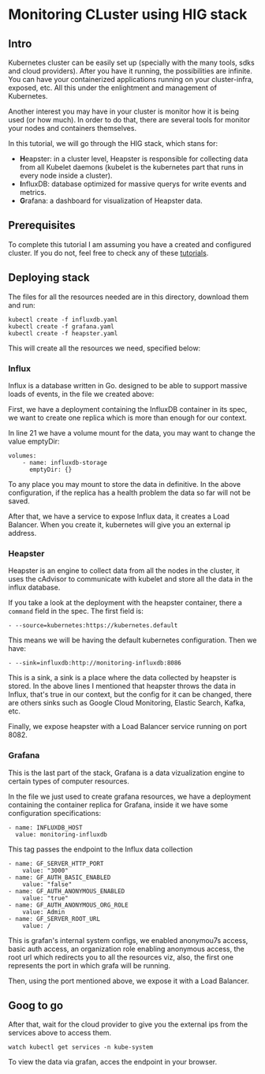 # Monitoring CLuster using HIG stack

## Intro

Kubernetes cluster can be easily set up (specially with the many tools, sdks and cloud providers). After you have it running, the possibilities are infinite. You can have your containerized applications running on your cluster-infra, exposed, etc. All this under the enlightment and management of Kubernetes.

Another interest you may have in your cluster is monitor how it is being used (or how much). In order to do that, there are several tools for monitor your nodes and containers themselves.

In this tutorial, we will go through the HIG stack, which stans for:

* **H**eapster: in a cluster level, Heapster is responsible for collecting data from all Kubelet daemons (kubelet is the kubernetes part that runs in every node inside a cluster).
* **I**nfluxDB: database optimized for massive querys for write events and metrics.
* **G**rafana: a dashboard for visualization of Heapster data.

## Prerequisites

To complete this tutorial I am assuming you have a created and configured cluster. If you do not, feel free to check any of these [tutorials]().

## Deploying stack

The files for all the resources needed are in this directory, download them and run:



```
kubectl create -f influxdb.yaml
kubectl create -f grafana.yaml
kubectl create -f heapster.yaml
```

This will create all the resources we need, specified below:

### Influx

Influx is a database written in Go. designed to be able to support massive loads of events, in the file we created above:

First, we have a deployment containing the InfluxDB container in its spec, we want to create one replica which is more than enough for our context.

In line 21 we have a volume mount for the data, you may want to change the value emptyDir:

```
volumes:
    - name: influxdb-storage
      emptyDir: {}
```

To any place you may mount to store the data in definitive. In the above configuration, if the replica has a health problem the data so far will not be saved.

After that, we have a service to expose Influx data, it creates a Load Balancer. When you create it, kubernetes will give you an external ip address.

### Heapster

Heapster is an engine to collect data from all the nodes in the cluster, it uses the cAdvisor to communicate with kubelet and store all the data in the influx database.

If you take a look at the deployment with the heapster container, there a `command` field in the spec. The first field is:

```
- --source=kubernetes:https://kubernetes.default
```

This means we will be having the default kubernetes configuration. Then we have:

```
- --sink=influxdb:http://monitoring-influxdb:8086
```

This is a sink, a sink is a place where the data collected by heapster is stored. In the above lines I mentioned that heapster throws the data in Influx, that's true in our context, but the config for it can be changed, there are others sinks such as Google Cloud Monitoring, Elastic Search, Kafka, etc.

Finally, we expose heapster with a Load Balancer service running on port 8082.

### Grafana

This is the last part of the stack, Grafana is a data vizualization engine to certain types of computer resources.

In the file we just used to create grafana resources, we have a deployment containing the container replica for Grafana, inside it we have some configuration specifications:

```
- name: INFLUXDB_HOST
  value: monitoring-influxdb
```

This tag passes the endpoint to the Influx data collection

```
- name: GF_SERVER_HTTP_PORT
    value: "3000"
- name: GF_AUTH_BASIC_ENABLED
    value: "false"
- name: GF_AUTH_ANONYMOUS_ENABLED
    value: "true"
- name: GF_AUTH_ANONYMOUS_ORG_ROLE
    value: Admin
- name: GF_SERVER_ROOT_URL
    value: /
```

This is grafan's internal system configs, we enabled anonymou7s access, basic auth access, an organization role enabling anonymous access, the root url which redirects you to all the resources viz, also, the first one represents the port in which grafa will be running.

Then, using the port mentioned above, we expose it with a Load Balancer.

## Goog to go

After that, wait for the cloud provider to give you the external ips from the services above to access them. 

```
watch kubectl get services -n kube-system
```

To view the data via grafan, acces the endpoint in your browser.